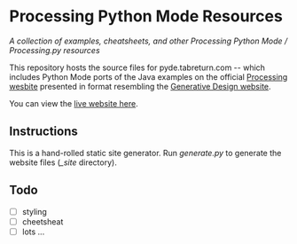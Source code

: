 # Processing Python Mode Resources

*A collection of examples, cheatsheets, and other Processing Python Mode / Processing.py resources*

This repository hosts the source files for pyde.tabreturn.com -- which includes Python Mode ports of the Java examples on the official [Processing wesbite](https://processing.org/examples/) presented in format resembling the [Generative Design website](http://www.generative-gestaltung.de/2/).

You can view the [live website here](http://pyde.tabreturn.com).

## Instructions

This is a hand-rolled static site generator. Run *generate.py* to generate the website files (*_site* directory).

## Todo

- [ ] styling
- [ ] cheetsheat
- [ ] lots ...

